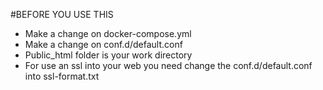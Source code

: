 #BEFORE YOU USE THIS

- Make a change on docker-compose.yml
- Make a change on conf.d/default.conf
- Public_html folder is your work directory
- For use an ssl into your web you need change the conf.d/default.conf into ssl-format.txt

